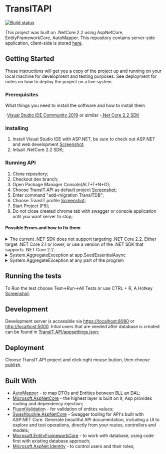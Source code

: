 # TransITAPI
[![Build status](https://ci.appveyor.com/api/projects/status/ijoktib4wnjmm9no?svg=true)](https://ci.appveyor.com/project/Vladacdc/transit-api)

This project was built on .NetCore 2.2 using AspNetCore, EntityFrameworkCore, AutoMapper.
This repository contains server-side application, client-side is stored [here](https://github.com/Vladacdc/TransIT.Client). 

## Getting Started

These instructions will get you a copy of the project up and running on your local machine for development and testing purposes.
See deployment for notes on how to deploy the project on a live system.

### Prerequisites

What things you need to install the software and how to install them

-[Visual Studio IDE Community 2019](https://visualstudio.microsoft.com/) or similar
-[.Net Core 2.2 SDK](https://dotnet.microsoft.com/download/dotnet-core/2.2)

### Installing

1) Install Visual Studio IDE with ASP.NET, be sure to check out ASP.NET and web development
[Screenshot](./images/PackageManagerConsole.jpg);
2) Intsall .NetCore 2.2 SDK;

### Running API
1) Clone repository;
2) Checkout dev branch;
3) Open Package Manager Console(ALT+T+N+O);
4) Choose TransIT.API as default project
[Screenshot](./images/PackageManagerConsole.jpg);
5) Enter command "add-migration TransITDB";
6) Choose TransIT profile
[Screenshot](./images/TransITProfile.jpg);
7) Start Project (F5);
8) Do not close created chrome tab with swagger or console application until you want server to stop;

#### Possible Errors and how to fix them
<details close>
<summary>The current .NET SDK does not support targeting .NET Core 2.2. Either target .NET Core 2.1 or lower, or use a version of the .NET SDK that supports .NET Core 2.2.</summary>
Install <a href="https://dotnet.microsoft.com/download/dotnet-core/2.2">.Net Core 2.2 SDK</a>;
</details>
<details close>
<summary>System.AggregateException at app.SeedEssentialAsync</summary>
You didn't create any migration for db, repeat 3-5 steps of Running API
</details>
<details close>
<summary>System.AggregateException at any part of the program</summary>
Probably, You made changes to entities that need recreation of database.
To recreate database delete Migrations folder and database (CTRL+\, CTRL+S <a href="./images/DeleteDB.jpg">Screenshot</a>.)
Also this exception can occur if you violate database restrictions,
make sure that you understand requirements right and are using UnitOfWork properly.
</details>

## Running the tests

To Run the test choose Test->Run->All Tests or use CTRL + R, A Hotkey
[Screenshot](./images/RunTests.jpg).

## Development

Development server is accessible via [https://localhost:8080](https://localhost:8080) or [http://localhost:5000](http://localhost:5000).
Intial users that are seeded after database is created can be found in [TransIT.API/appsettings.json](TransIT.API/appsettings.json);

## Deployment

Choose TransIT.API project and click right mouse button, then choose publish.

## Built With

* [AutoMapper](https://automapper.org/) - to map DTOs and Entities between BLL an DAL;
* [Microsoft.AspNetCore](https://asp.net/) - the highest layer is built on it, Asp provides routing and dependency injection;
* [FluentValidation](https://fluentvalidation.net/) - for validation of entites values;
* [Swashbuckle.AspNetCore](https://github.com/domaindrivendev/Swashbuckle.AspNetCore) - Swagger tooling for API's built with ASP.NET Core.
Generate beautiful API documentation, including a UI to explore and test operations, directly from your routes, controllers and models;
* [Microsoft.EntityFrameworkCore](https://docs.microsoft.com/en-us/ef/core/) - to work with database, using code first with existing database approach;
* [Microsoft.AspNet.Identity](https://docs.microsoft.com/en-us/aspnet/identity/overview/getting-started/introduction-to-aspnet-identity) - to control users and their roles;
